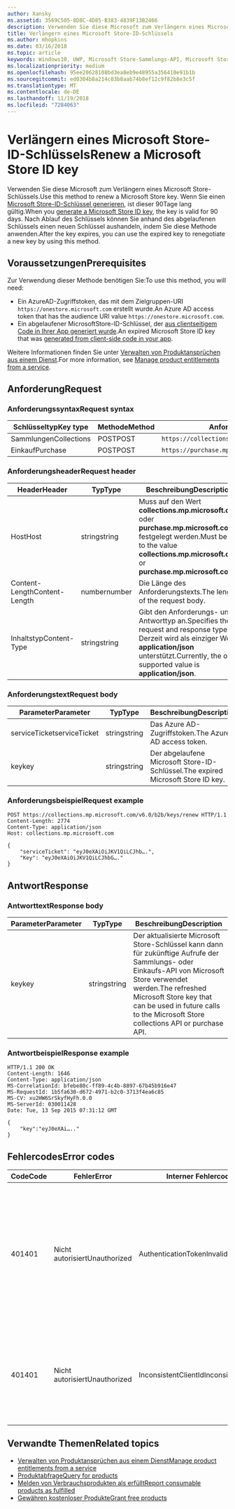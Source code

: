 ```yaml
---
author: Xansky
ms.assetid: 3569C505-8D8C-4D85-B383-4839F13B2466
description: Verwenden Sie diese Microsoft zum Verlängern eines Microsoft Store-Schlüssels.
title: Verlängern eines Microsoft Store-ID-Schlüssels
ms.author: mhopkins
ms.date: 03/16/2018
ms.topic: article
keywords: Windows10, UWP, Microsoft Store-Sammlungs-API, Microsoft Store-Einkaufs-API, Microsoft Store-ID-Schlüssel, verlängern
ms.localizationpriority: medium
ms.openlocfilehash: 95ee20628108bd3ea8eb9e48955a356410e91b1b
ms.sourcegitcommit: ed0304b8a214c03b8aab74b8ef12c9f82b8e3c5f
ms.translationtype: MT
ms.contentlocale: de-DE
ms.lasthandoff: 11/19/2018
ms.locfileid: "7284063"
---
```

# <a name="renew-a-microsoft-store-id-key"></a><span data-ttu-id="ccf0c-104">Verlängern eines Microsoft Store-ID-Schlüssels</span><span class="sxs-lookup"><span data-stu-id="ccf0c-104">Renew a Microsoft Store ID key</span></span>


<span data-ttu-id="ccf0c-105">Verwenden Sie diese Microsoft zum Verlängern eines Microsoft Store-Schlüssels.</span><span class="sxs-lookup"><span data-stu-id="ccf0c-105">Use this method to renew a Microsoft Store key.</span></span> <span data-ttu-id="ccf0c-106">Wenn Sie einen [Microsoft Store-ID-Schlüssel generieren](view-and-grant-products-from-a-service.md#step-4), ist dieser 90Tage lang gültig.</span><span class="sxs-lookup"><span data-stu-id="ccf0c-106">When you [generate a Microsoft Store ID key](view-and-grant-products-from-a-service.md#step-4), the key is valid for 90 days.</span></span> <span data-ttu-id="ccf0c-107">Nach Ablauf des Schlüssels können Sie anhand des abgelaufenen Schlüssels einen neuen Schlüssel aushandeln, indem Sie diese Methode anwenden.</span><span class="sxs-lookup"><span data-stu-id="ccf0c-107">After the key expires, you can use the expired key to renegotiate a new key by using this method.</span></span>

## <a name="prerequisites"></a><span data-ttu-id="ccf0c-108">Voraussetzungen</span><span class="sxs-lookup"><span data-stu-id="ccf0c-108">Prerequisites</span></span>


<span data-ttu-id="ccf0c-109">Zur Verwendung dieser Methode benötigen Sie:</span><span class="sxs-lookup"><span data-stu-id="ccf0c-109">To use this method, you will need:</span></span>

* <span data-ttu-id="ccf0c-110">Ein AzureAD-Zugriffstoken, das mit dem Zielgruppen-URI `https://onestore.microsoft.com` erstellt wurde.</span><span class="sxs-lookup"><span data-stu-id="ccf0c-110">An Azure AD access token that has the audience URI value `https://onestore.microsoft.com`.</span></span>
* <span data-ttu-id="ccf0c-111">Ein abgelaufener MicrosoftStore-ID-Schlüssel, der [aus clientseitigem Code in Ihrer App generiert wurde](view-and-grant-products-from-a-service.md#step-4).</span><span class="sxs-lookup"><span data-stu-id="ccf0c-111">An expired Microsoft Store ID key that was [generated from client-side code in your app](view-and-grant-products-from-a-service.md#step-4).</span></span>

<span data-ttu-id="ccf0c-112">Weitere Informationen finden Sie unter [Verwalten von Produktansprüchen aus einem Dienst](view-and-grant-products-from-a-service.md).</span><span class="sxs-lookup"><span data-stu-id="ccf0c-112">For more information, see [Manage product entitlements from a service](view-and-grant-products-from-a-service.md).</span></span>

## <a name="request"></a><span data-ttu-id="ccf0c-113">Anforderung</span><span class="sxs-lookup"><span data-stu-id="ccf0c-113">Request</span></span>

### <a name="request-syntax"></a><span data-ttu-id="ccf0c-114">Anforderungssyntax</span><span class="sxs-lookup"><span data-stu-id="ccf0c-114">Request syntax</span></span>

| <span data-ttu-id="ccf0c-115">Schlüsseltyp</span><span class="sxs-lookup"><span data-stu-id="ccf0c-115">Key type</span></span>    | <span data-ttu-id="ccf0c-116">Methode</span><span class="sxs-lookup"><span data-stu-id="ccf0c-116">Method</span></span> | <span data-ttu-id="ccf0c-117">Anforderungs-URI</span><span class="sxs-lookup"><span data-stu-id="ccf0c-117">Request URI</span></span>                                              |
|-------------|--------|----------------------------------------------------------|
| <span data-ttu-id="ccf0c-118">Sammlungen</span><span class="sxs-lookup"><span data-stu-id="ccf0c-118">Collections</span></span> | <span data-ttu-id="ccf0c-119">POST</span><span class="sxs-lookup"><span data-stu-id="ccf0c-119">POST</span></span>   | ```https://collections.mp.microsoft.com/v6.0/b2b/keys/renew``` |
| <span data-ttu-id="ccf0c-120">Einkauf</span><span class="sxs-lookup"><span data-stu-id="ccf0c-120">Purchase</span></span>    | <span data-ttu-id="ccf0c-121">POST</span><span class="sxs-lookup"><span data-stu-id="ccf0c-121">POST</span></span>   | ```https://purchase.mp.microsoft.com/v6.0/b2b/keys/renew```    |


### <a name="request-header"></a><span data-ttu-id="ccf0c-122">Anforderungsheader</span><span class="sxs-lookup"><span data-stu-id="ccf0c-122">Request header</span></span>

| <span data-ttu-id="ccf0c-123">Header</span><span class="sxs-lookup"><span data-stu-id="ccf0c-123">Header</span></span>         | <span data-ttu-id="ccf0c-124">Typ</span><span class="sxs-lookup"><span data-stu-id="ccf0c-124">Type</span></span>   | <span data-ttu-id="ccf0c-125">Beschreibung</span><span class="sxs-lookup"><span data-stu-id="ccf0c-125">Description</span></span>                                                                                           |
|----------------|--------|-------------------------------------------------------------------------------------------------------|
| <span data-ttu-id="ccf0c-126">Host</span><span class="sxs-lookup"><span data-stu-id="ccf0c-126">Host</span></span>           | <span data-ttu-id="ccf0c-127">string</span><span class="sxs-lookup"><span data-stu-id="ccf0c-127">string</span></span> | <span data-ttu-id="ccf0c-128">Muss auf den Wert **collections.mp.microsoft.com** oder **purchase.mp.microsoft.com** festgelegt werden.</span><span class="sxs-lookup"><span data-stu-id="ccf0c-128">Must be set to the value **collections.mp.microsoft.com** or **purchase.mp.microsoft.com**.</span></span>           |
| <span data-ttu-id="ccf0c-129">Content-Length</span><span class="sxs-lookup"><span data-stu-id="ccf0c-129">Content-Length</span></span> | <span data-ttu-id="ccf0c-130">number</span><span class="sxs-lookup"><span data-stu-id="ccf0c-130">number</span></span> | <span data-ttu-id="ccf0c-131">Die Länge des Anforderungstexts.</span><span class="sxs-lookup"><span data-stu-id="ccf0c-131">The length of the request body.</span></span>                                                                       |
| <span data-ttu-id="ccf0c-132">Inhaltstyp</span><span class="sxs-lookup"><span data-stu-id="ccf0c-132">Content-Type</span></span>   | <span data-ttu-id="ccf0c-133">string</span><span class="sxs-lookup"><span data-stu-id="ccf0c-133">string</span></span> | <span data-ttu-id="ccf0c-134">Gibt den Anforderungs- und Antworttyp an.</span><span class="sxs-lookup"><span data-stu-id="ccf0c-134">Specifies the request and response type.</span></span> <span data-ttu-id="ccf0c-135">Derzeit wird als einziger Wert **application/json** unterstützt.</span><span class="sxs-lookup"><span data-stu-id="ccf0c-135">Currently, the only supported value is **application/json**.</span></span> |


### <a name="request-body"></a><span data-ttu-id="ccf0c-136">Anforderungstext</span><span class="sxs-lookup"><span data-stu-id="ccf0c-136">Request body</span></span>

| <span data-ttu-id="ccf0c-137">Parameter</span><span class="sxs-lookup"><span data-stu-id="ccf0c-137">Parameter</span></span>     | <span data-ttu-id="ccf0c-138">Typ</span><span class="sxs-lookup"><span data-stu-id="ccf0c-138">Type</span></span>   | <span data-ttu-id="ccf0c-139">Beschreibung</span><span class="sxs-lookup"><span data-stu-id="ccf0c-139">Description</span></span>                       | <span data-ttu-id="ccf0c-140">Erforderlich</span><span class="sxs-lookup"><span data-stu-id="ccf0c-140">Required</span></span> |
|---------------|--------|-----------------------------------|----------|
| <span data-ttu-id="ccf0c-141">serviceTicket</span><span class="sxs-lookup"><span data-stu-id="ccf0c-141">serviceTicket</span></span> | <span data-ttu-id="ccf0c-142">string</span><span class="sxs-lookup"><span data-stu-id="ccf0c-142">string</span></span> | <span data-ttu-id="ccf0c-143">Das Azure AD-Zugriffstoken.</span><span class="sxs-lookup"><span data-stu-id="ccf0c-143">The Azure AD access token.</span></span>        | <span data-ttu-id="ccf0c-144">Ja</span><span class="sxs-lookup"><span data-stu-id="ccf0c-144">Yes</span></span>      |
| <span data-ttu-id="ccf0c-145">key</span><span class="sxs-lookup"><span data-stu-id="ccf0c-145">key</span></span>           | <span data-ttu-id="ccf0c-146">string</span><span class="sxs-lookup"><span data-stu-id="ccf0c-146">string</span></span> | <span data-ttu-id="ccf0c-147">Der abgelaufene Microsoft Store-ID-Schlüssel.</span><span class="sxs-lookup"><span data-stu-id="ccf0c-147">The expired Microsoft Store ID key.</span></span> | <span data-ttu-id="ccf0c-148">Ja</span><span class="sxs-lookup"><span data-stu-id="ccf0c-148">Yes</span></span>       |


### <a name="request-example"></a><span data-ttu-id="ccf0c-149">Anforderungsbeispiel</span><span class="sxs-lookup"><span data-stu-id="ccf0c-149">Request example</span></span>

```syntax
POST https://collections.mp.microsoft.com/v6.0/b2b/keys/renew HTTP/1.1
Content-Length: 2774
Content-Type: application/json
Host: collections.mp.microsoft.com

{
    "serviceTicket": "eyJ0eXAiOiJKV1QiLCJhb….",
    "Key": "eyJ0eXAiOiJKV1QiLCJhbG…."
}
```

## <a name="response"></a><span data-ttu-id="ccf0c-150">Antwort</span><span class="sxs-lookup"><span data-stu-id="ccf0c-150">Response</span></span>


### <a name="response-body"></a><span data-ttu-id="ccf0c-151">Antworttext</span><span class="sxs-lookup"><span data-stu-id="ccf0c-151">Response body</span></span>

| <span data-ttu-id="ccf0c-152">Parameter</span><span class="sxs-lookup"><span data-stu-id="ccf0c-152">Parameter</span></span> | <span data-ttu-id="ccf0c-153">Typ</span><span class="sxs-lookup"><span data-stu-id="ccf0c-153">Type</span></span>   | <span data-ttu-id="ccf0c-154">Beschreibung</span><span class="sxs-lookup"><span data-stu-id="ccf0c-154">Description</span></span>                                                                                                            |
|-----------|--------|------------------------------------------------------------------------------------------------------------------------|
| <span data-ttu-id="ccf0c-155">key</span><span class="sxs-lookup"><span data-stu-id="ccf0c-155">key</span></span>       | <span data-ttu-id="ccf0c-156">string</span><span class="sxs-lookup"><span data-stu-id="ccf0c-156">string</span></span> | <span data-ttu-id="ccf0c-157">Der aktualisierte Microsoft Store-Schlüssel kann dann für zukünftige Aufrufe der Sammlungs- oder Einkaufs-API von Microsoft Store verwendet werden.</span><span class="sxs-lookup"><span data-stu-id="ccf0c-157">The refreshed Microsoft Store key that can be used in future calls to the Microsoft Store collections API or purchase API.</span></span> |


### <a name="response-example"></a><span data-ttu-id="ccf0c-158">Antwortbeispiel</span><span class="sxs-lookup"><span data-stu-id="ccf0c-158">Response example</span></span>

```syntax
HTTP/1.1 200 OK
Content-Length: 1646
Content-Type: application/json
MS-CorrelationId: bfebe80c-ff89-4c4b-8897-67b45b916e47
MS-RequestId: 1b5fa630-d672-4971-b2c0-3713f4ea6c85
MS-CV: xu2HW6SrSkyfHyFh.0.0
MS-ServerId: 030011428
Date: Tue, 13 Sep 2015 07:31:12 GMT

{
    "key":"eyJ0eXAi….."
}
```

## <a name="error-codes"></a><span data-ttu-id="ccf0c-159">Fehlercodes</span><span class="sxs-lookup"><span data-stu-id="ccf0c-159">Error codes</span></span>


| <span data-ttu-id="ccf0c-160">Code</span><span class="sxs-lookup"><span data-stu-id="ccf0c-160">Code</span></span> | <span data-ttu-id="ccf0c-161">Fehler</span><span class="sxs-lookup"><span data-stu-id="ccf0c-161">Error</span></span>        | <span data-ttu-id="ccf0c-162">Interner Fehlercode</span><span class="sxs-lookup"><span data-stu-id="ccf0c-162">Inner error code</span></span>           | <span data-ttu-id="ccf0c-163">Beschreibung</span><span class="sxs-lookup"><span data-stu-id="ccf0c-163">Description</span></span>   |
|------|--------------|----------------------------|---------------|
| <span data-ttu-id="ccf0c-164">401</span><span class="sxs-lookup"><span data-stu-id="ccf0c-164">401</span></span>  | <span data-ttu-id="ccf0c-165">Nicht autorisiert</span><span class="sxs-lookup"><span data-stu-id="ccf0c-165">Unauthorized</span></span> | <span data-ttu-id="ccf0c-166">AuthenticationTokenInvalid</span><span class="sxs-lookup"><span data-stu-id="ccf0c-166">AuthenticationTokenInvalid</span></span> | <span data-ttu-id="ccf0c-167">Das Azure AD-Zugriffstoken ist ungültig.</span><span class="sxs-lookup"><span data-stu-id="ccf0c-167">The Azure AD access token is invalid.</span></span> <span data-ttu-id="ccf0c-168">In einigen Fällen enthalten die Details zu ServiceError weitere Informationen, z. B. wenn das Token abgelaufen ist oder der *appid*-Anspruch fehlt.</span><span class="sxs-lookup"><span data-stu-id="ccf0c-168">In some cases the details of the ServiceError will contain more information, such as when the token is expired or the *appid* claim is missing.</span></span> |
| <span data-ttu-id="ccf0c-169">401</span><span class="sxs-lookup"><span data-stu-id="ccf0c-169">401</span></span>  | <span data-ttu-id="ccf0c-170">Nicht autorisiert</span><span class="sxs-lookup"><span data-stu-id="ccf0c-170">Unauthorized</span></span> | <span data-ttu-id="ccf0c-171">InconsistentClientId</span><span class="sxs-lookup"><span data-stu-id="ccf0c-171">InconsistentClientId</span></span>       | <span data-ttu-id="ccf0c-172">Der *clientId*-Anspruch im Microsoft Store-ID-Schlüssel und der *appid*-Anspruch im Azure AD-Zugriffstoken stimmen nicht überein.</span><span class="sxs-lookup"><span data-stu-id="ccf0c-172">The *clientId* claim in the Microsoft Store ID key and the *appid* claim in the Azure AD access token do not match.</span></span>                                                                     |


## <a name="related-topics"></a><span data-ttu-id="ccf0c-173">Verwandte Themen</span><span class="sxs-lookup"><span data-stu-id="ccf0c-173">Related topics</span></span>


* [<span data-ttu-id="ccf0c-174">Verwalten von Produktansprüchen aus einem Dienst</span><span class="sxs-lookup"><span data-stu-id="ccf0c-174">Manage product entitlements from a service</span></span>](view-and-grant-products-from-a-service.md)
* [<span data-ttu-id="ccf0c-175">Produktabfrage</span><span class="sxs-lookup"><span data-stu-id="ccf0c-175">Query for products</span></span>](query-for-products.md)
* [<span data-ttu-id="ccf0c-176">Melden von Verbrauchsprodukten als erfüllt</span><span class="sxs-lookup"><span data-stu-id="ccf0c-176">Report consumable products as fulfilled</span></span>](report-consumable-products-as-fulfilled.md)
* [<span data-ttu-id="ccf0c-177">Gewähren kostenloser Produkte</span><span class="sxs-lookup"><span data-stu-id="ccf0c-177">Grant free products</span></span>](grant-free-products.md)
